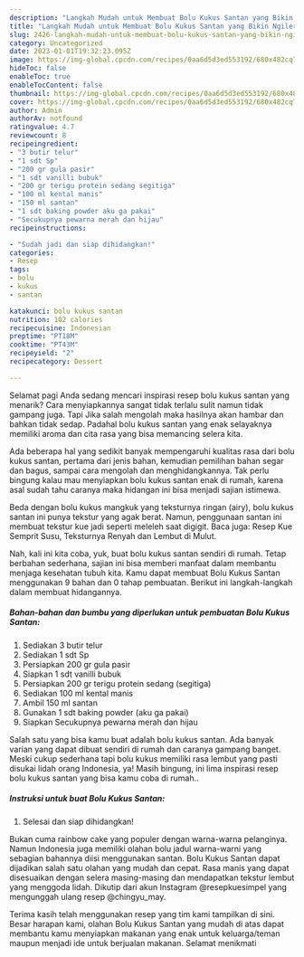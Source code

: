 ```yaml
---
description: "Langkah Mudah untuk Membuat Bolu Kukus Santan yang Bikin Ngiler, Buat Buka Puasa Sempurna"
title: "Langkah Mudah untuk Membuat Bolu Kukus Santan yang Bikin Ngiler, Buat Buka Puasa Sempurna"
slug: 2426-langkah-mudah-untuk-membuat-bolu-kukus-santan-yang-bikin-ngiler-buat-buka-puasa-sempurna
category: Uncategorized
date: 2023-01-01T19:32:23.095Z
image: https://img-global.cpcdn.com/recipes/0aa6d5d3ed553192/680x482cq70/bolu-kukus-santan-foto-resep-utama.jpg
hideToc: false
enableToc: true
enableTocContent: false
thumbnail: https://img-global.cpcdn.com/recipes/0aa6d5d3ed553192/680x482cq70/bolu-kukus-santan-foto-resep-utama.jpg
cover: https://img-global.cpcdn.com/recipes/0aa6d5d3ed553192/680x482cq70/bolu-kukus-santan-foto-resep-utama.jpg
author: Admin
authorAv: notfound
ratingvalue: 4.7
reviewcount: 8
recipeingredient:
- "3 butir telur"
- "1 sdt Sp"
- "200 gr gula pasir"
- "1 sdt vanilli bubuk"
- "200 gr terigu protein sedang segitiga"
- "100 ml kental manis"
- "150 ml santan"
- "1 sdt baking powder aku ga pakai"
- "Secukupnya pewarna merah dan hijau"
recipeinstructions:

- "Sudah jadi dan siap dihidangkan!"
categories:
- Resep
tags:
- bolu
- kukus
- santan

katakunci: bolu kukus santan 
nutrition: 102 calories
recipecuisine: Indonesian
preptime: "PT18M"
cooktime: "PT43M"
recipeyield: "2"
recipecategory: Dessert

---
```



Selamat pagi Anda sedang mencari inspirasi resep bolu kukus santan yang menarik? Cara menyiapkannya sangat tidak terlalu sulit namun tidak gampang juga. Tapi Jika salah mengolah maka hasilnya akan hambar dan bahkan tidak sedap. Padahal bolu kukus santan yang enak selayaknya memiliki aroma dan cita rasa yang bisa memancing selera kita.


Ada beberapa hal yang sedikit banyak mempengaruhi kualitas rasa dari bolu kukus santan, pertama dari jenis bahan, kemudian pemilihan bahan segar dan bagus, sampai cara mengolah dan menghidangkannya. Tak perlu bingung kalau mau menyiapkan bolu kukus santan enak di rumah, karena asal sudah tahu caranya maka hidangan ini bisa menjadi sajian istimewa.

Beda dengan bolu kukus mangkuk yang teksturnya ringan (airy), bolu kukus santan ini punya tekstur yang agak berat. Namun, penggunaan santan ini membuat tekstur kue jadi seperti meleleh saat digigit. Baca juga: Resep Kue Semprit Susu, Teksturnya Renyah dan Lembut di Mulut.


Nah, kali ini kita coba, yuk, buat bolu kukus santan sendiri di rumah. Tetap berbahan sederhana, sajian ini bisa memberi manfaat dalam membantu menjaga kesehatan tubuh kita. Kamu dapat membuat Bolu Kukus Santan menggunakan 9 bahan dan 0 tahap pembuatan. Berikut ini langkah-langkah dalam membuat hidangannya.

<!--inarticleads1-->

##### Bahan-bahan dan bumbu yang diperlukan untuk pembuatan Bolu Kukus Santan:

1. Sediakan 3 butir telur
1. Sediakan 1 sdt Sp
1. Persiapkan 200 gr gula pasir
1. Siapkan 1 sdt vanilli bubuk
1. Persiapkan 200 gr terigu protein sedang (segitiga)
1. Sediakan 100 ml kental manis
1. Ambil 150 ml santan
1. Gunakan 1 sdt baking powder (aku ga pakai)
1. Siapkan Secukupnya pewarna merah dan hijau


Salah satu yang bisa kamu buat adalah bolu kukus santan. Ada banyak varian yang dapat dibuat sendiri di rumah dan caranya gampang banget. Meski cukup sederhana tapi bolu kukus memiliki rasa lembut yang pasti disukai lidah orang Indonesia, ya! Masih bingung, ini lima inspirasi resep bolu kukus santan yang bisa kamu coba di rumah.. 

<!--inarticleads2-->

##### Instruksi untuk buat Bolu Kukus Santan:


1. Selesai dan siap dihidangkan!

Bukan cuma rainbow cake yang populer dengan warna-warna pelanginya. Namun Indonesia juga memiliki olahan bolu jadul warna-warni yang sebagian bahannya diisi menggunakan santan. Bolu Kukus Santan dapat dijadikan salah satu olahan yang mudah dan cepat. Rasa manis yang dapat disesuaikan dengan selera masing-masing dan mendapatkan tekstur lembut yang menggoda lidah. Dikutip dari akun Instagram @resepkuesimpel yang mengunggah ulang resep @chingyu_may. 

Terima kasih telah menggunakan resep yang tim kami tampilkan di sini. Besar harapan kami, olahan Bolu Kukus Santan yang mudah di atas dapat membantu kamu menyiapkan makanan yang enak untuk keluarga/teman maupun menjadi ide untuk berjualan makanan. Selamat menikmati
